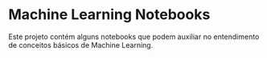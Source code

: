 # Machine Learning Notebooks

Este projeto contém alguns notebooks que podem auxiliar no entendimento de conceitos básicos de Machine Learning.
